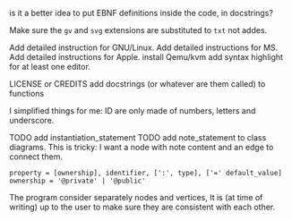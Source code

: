 is it a better idea to put EBNF definitions inside the code, in docstrings?

Make sure the `gv` and `svg` extensions are substituted to `txt` not addes.

Add detailed instruction for GNU/Linux.
Add detailed instructions for MS.
Add detailed instructions for Apple.
install Qemu/kvm
add syntax highlight for at least one editor.

LICENSE or CREDITS
add docstrings (or whatever are them called) to functions

I simplified things for me: ID are only made of numbers, letters and
underscore.


TODO add instantiation_statement
TODO add note_statement to class diagrams. This is tricky: I want a node with note content and an edge to connect them.

~~~
property = [ownership], identifier, [':', type], ['=' default_value]
ownership = '@private' | '@public'    
~~~

The program consider separately nodes and vertices, It is (at time of writing) up to the user to make sure they are consistent with each other.
